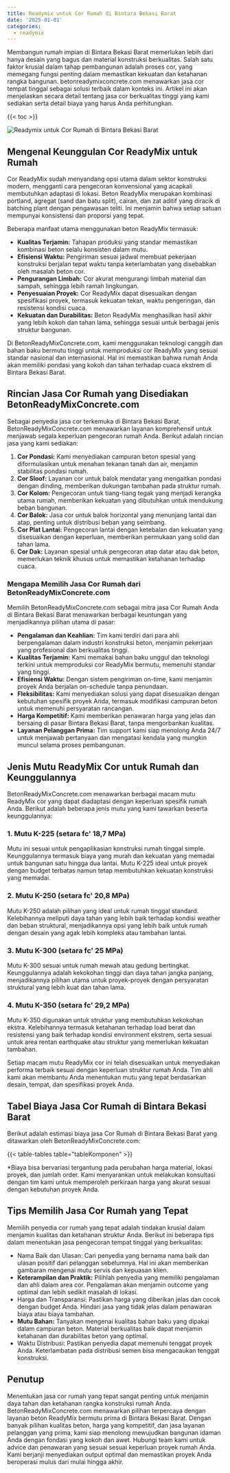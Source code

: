 ```yaml
---
title: Readymix untuk Cor Rumah di Bintara Bekasi Barat
date: '2025-01-01'
categories:
  - readymix
---
```


Membangun rumah impian di Bintara Bekasi Barat memerlukan lebih dari hanya desain yang bagus dan material konstruksi berkualitas. Salah satu faktor krusial dalam tahap pembangunan adalah proses cor, yang memegang fungsi penting dalam memastikan kekuatan dan ketahanan rangka bangunan. betonreadymixconcrete.com menawarkan jasa cor tempat tinggal sebagai solusi terbaik dalam konteks ini. Artikel ini akan menjelaskan secara detail tentang jasa cor berkualitas tinggi yang kami sediakan serta detail biaya yang harus Anda perhitungkan.

{{< toc >}}

![Readymix untuk Cor Rumah di Bintara Bekasi Barat](https://betoncor8.github.io/cor/harga-beton-readymix-concrete%20(36).png)

## Mengenal Keunggulan Cor ReadyMix untuk Rumah

Cor ReadyMix sudah menyandang opsi utama dalam sektor konstruksi modern, mengganti cara pengecoran konvensional yang acapkali membutuhkan adaptasi di lokasi. Beton ReadyMix merupakan kombinasi portland, agregat (sand dan batu split), cairan, dan zat aditif yang diracik di batching plant dengan pengawasan teliti. Ini menjamin bahwa setiap satuan mempunyai konsistensi dan proporsi yang tepat.

Beberapa manfaat utama menggunakan beton ReadyMix termasuk:

- **Kualitas Terjamin:** Tahapan produksi yang standar memastikan kombinasi beton selalu konsisten dalam mutu.
- **Efisiensi Waktu:** Pengiriman sesuai jadwal membuat pekerjaan konstruksi berjalan tepat waktu tanpa keterlambatan yang disebabkan oleh masalah beton cor.
- **Pengurangan Limbah:** Cor akurat mengurangi limbah material dan sampah, sehingga lebih ramah lingkungan.
- **Penyesuaian Proyek:** Cor ReadyMix dapat disesuaikan dengan spesifikasi proyek, termasuk kekuatan tekan, waktu pengeringan, dan resistensi kondisi cuaca.
- **Kekuatan dan Durabilitas:** Beton ReadyMix menghasilkan hasil akhir yang lebih kokoh dan tahan lama, sehingga sesuai untuk berbagai jenis struktur bangunan.

Di BetonReadyMixConcrete.com, kami menggunakan teknologi canggih dan bahan baku bermutu tinggi untuk memproduksi cor ReadyMix yang sesuai standar nasional dan internasional. Hal ini memastikan bahwa rumah Anda akan memiliki pondasi yang kokoh dan tahan terhadap cuaca ekstrem di Bintara Bekasi Barat.

## Rincian Jasa Cor Rumah yang Disediakan BetonReadyMixConcrete.com

Sebagai penyedia jasa cor terkemuka di Bintara Bekasi Barat, BetonReadyMixConcrete.com menawarkan layanan komprehensif untuk menjawab segala keperluan pengecoran rumah Anda. Berikut adalah rincian jasa yang kami sediakan:

1. **Cor Pondasi:** Kami menyediakan campuran beton spesial yang diformulasikan untuk menahan tekanan tanah dan air, menjamin stabilitas pondasi rumah.
2. **Cor Sloof:** Layanan cor untuk balok mendatar yang mengaitkan pondasi dengan dinding, memberikan dukungan tambahan pada struktur rumah.
3. **Cor Kolom:** Pengecoran untuk tiang-tiang tegak yang menjadi kerangka utama rumah, memberikan kekuatan yang dibutuhkan untuk mendukung beban bangunan.
4. **Cor Balok:** Jasa cor untuk balok horizontal yang menunjang lantai dan atap, penting untuk distribusi beban yang seimbang.
5. **Cor Plat Lantai:** Pengecoran lantai dengan ketebalan dan kekuatan yang disesuaikan dengan keperluan, memberikan permukaan yang solid dan tahan lama.
6. **Cor Dak:** Layanan spesial untuk pengecoran atap datar atau dak beton, memerlukan teknik khusus untuk memastikan ketahanan terhadap cuaca.

### Mengapa Memilih Jasa Cor Rumah dari BetonReadyMixConcrete.com

Memilih BetonReadyMixConcrete.com sebagai mitra jasa Cor Rumah Anda di Bintara Bekasi Barat menawarkan berbagai keuntungan yang menjadikannya pilihan utama di pasar:

- **Pengalaman dan Keahlian:** Tim kami terdiri dari para ahli berpengalaman dalam industri konstruksi beton, menjamin pekerjaan yang profesional dan berkualitas tinggi.
- **Kualitas Terjamin:** Kami memakai bahan baku unggul dan teknologi terkini untuk memproduksi cor ReadyMix bermutu, memenuhi standar yang tinggi.
- **Efisiensi Waktu:** Dengan sistem pengiriman on-time, kami menjamin proyek Anda berjalan on-schedule tanpa penundaan.
- **Fleksibilitas:** Kami menyediakan solusi yang dapat disesuaikan dengan kebutuhan spesifik proyek Anda, termasuk modifikasi campuran beton untuk memenuhi persyaratan rancangan.
- **Harga Kompetitif:** Kami memberikan penawaran harga yang jelas dan bersaing di pasar Bintara Bekasi Barat, tanpa mengorbankan kualitas.
- **Layanan Pelanggan Prima:** Tim support kami siap menolong Anda 24/7 untuk menjawab pertanyaan dan mengatasi kendala yang mungkin muncul selama proses pembangunan.

## Jenis Mutu ReadyMix Cor untuk Rumah dan Keunggulannya

BetonReadyMixConcrete.com menawarkan berbagai macam mutu ReadyMix cor yang dapat diadaptasi dengan keperluan spesifik rumah Anda. Berikut adalah beberapa jenis mutu yang kami tawarkan beserta keunggulannya:

### 1\. Mutu K-225 (setara fc' 18,7 MPa)

Mutu ini sesuai untuk pengaplikasian konstruksi rumah tinggal simple. Keunggulannya termasuk biaya yang murah dan kekuatan yang memadai untuk bangunan satu hingga dua lantai. Mutu K-225 ideal untuk proyek dengan budget terbatas namun tetap membutuhkan kekuatan konstruksi yang memadai.

### 2\. Mutu K-250 (setara fc' 20,8 MPa)

Mutu K-250 adalah pilihan yang ideal untuk rumah tinggal standard. Kelebihannya meliputi daya tahan yang lebih baik terhadap kondisi weather dan beban struktural, menjadikannya opsi yang lebih baik untuk rumah dengan desain yang agak lebih kompleks atau tambahan lantai.

### 3\. Mutu K-300 (setara fc' 25 MPa)

Mutu K-300 sesuai untuk rumah mewah atau gedung bertingkat. Keunggulannya adalah kekokohan tinggi dan daya tahan jangka panjang, menjadikannya pilihan utama untuk proyek-proyek dengan persyaratan struktural yang lebih kuat dan tahan lama.

### 4\. Mutu K-350 (setara fc' 29,2 MPa)

Mutu K-350 digunakan untuk struktur yang membutuhkan kekokohan ekstra. Kelebihannya termasuk ketahanan terhadap load berat dan resistensi yang baik terhadap kondisi environment ekstrem, serta sesuai untuk area rentan earthquake atau struktur yang memerlukan kekuatan tambahan.

Setiap macam mutu ReadyMix cor ini telah disesuaikan untuk menyediakan performa terbaik sesuai dengan keperluan struktur rumah Anda. Tim ahli kami akan membantu Anda menentukan mutu yang tepat berdasarkan desain, tempat, dan spesifikasi proyek Anda.

## Tabel Biaya Jasa Cor Rumah di Bintara Bekasi Barat

Berikut adalah estimasi biaya jasa Cor Rumah di Bintara Bekasi Barat yang ditawarkan oleh BetonReadyMixConcrete.com:

{{< table-tables table="tableKomponen" >}}

\*Biaya bisa bervariasi tergantung pada perubahan harga material, lokasi proyek, dan jumlah order. Kami menyarankan untuk melakukan konsultasi dengan tim kami untuk memperoleh perkiraan harga yang akurat sesuai dengan kebutuhan proyek Anda.

## Tips Memilih Jasa Cor Rumah yang Tepat

Memilih penyedia cor rumah yang tepat adalah tindakan krusial dalam menjamin kualitas dan ketahanan struktur Anda. Berikut ini beberapa tips dalam menentukan jasa pengecoran tempat tinggal yang berkualitas:

- Nama Baik dan Ulasan: Cari penyedia yang bernama nama baik dan ulasan positif dari pelanggan sebelumnya. Hal ini akan memberikan gambaran mengenai mutu servis dan kepuasan klien.
- **Keterampilan dan Praktik:** Pilihlah penyedia yang memiliki pengalaman dan ahli dalam area cor. Pengalaman akan menjamin outcome yang optimal dan lebih sedikit masalah di lokasi.
- Harga dan Transparansi: Pastikan harga yang diberikan jelas dan cocok dengan budget Anda. Hindari jasa yang tidak jelas dalam penawaran biaya atau biaya tambahan.
- **Mutu Bahan:** Tanyakan mengenai kualitas bahan baku yang dipakai dalam campuran beton. Material berkualitas baik dapat menjamin ketahanan dan durabilitas beton yang optimal.
- Waktu Distribusi: Pastikan penyedia dapat memenuhi tenggat proyek Anda. Keterlambatan pada distribusi semen bisa mengacaukan tenggat konstruksi.

## Penutup

Menentukan jasa cor rumah yang tepat sangat penting untuk menjamin daya tahan dan ketahanan rangka konstruksi rumah Anda. BetonReadyMixConcrete.com menawarkan pilihan terpercaya dengan layanan beton ReadyMix bermutu prima di Bintara Bekasi Barat. Dengan banyak pilihan kualitas beton, harga yang kompetitif, dan jasa layanan pelanggan yang prima, kami siap menolong mewujudkan bangunan idaman Anda dengan fondasi yang kokoh dan awet. Hubungi team kami untuk advice dan penawaran yang sesuai sesuai keperluan proyek rumah Anda. Kami berjanji menyediakan output optimal dan memastikan proyek Anda beroperasi mulus dari mulai hingga akhir.
